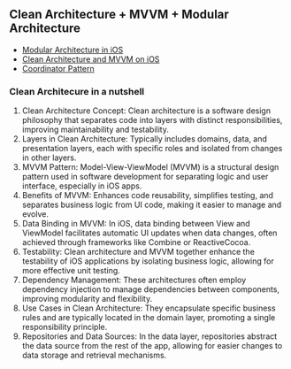 ## Clean Architecture + MVVM + Modular Architecture

- [Modular Architecture in iOS](https://medium.com/@leandromperez/a-modular-architecture-in-swift-aafd9026aa99)
- [Clean Architecture and MVVM on iOS](https://tech.olx.com/clean-architecture-and-mvvm-on-ios-c9d167d9f5b3)
- [Coordinator Pattern](https://medium.com/swift2go/refactoring-ios-app-with-coordinator-pattern-for-navigation-alfian-losari-50081bfa7a4a)


### Clean Architecure in a nutshell

1. Clean Architecture Concept: Clean architecture is a software design philosophy that separates code into layers with distinct responsibilities, improving maintainability and testability.
2. Layers in Clean Architecture: Typically includes domains, data, and presentation layers, each with specific roles and isolated from changes in other layers.
3. MVVM Pattern: Model-View-ViewModel (MVVM) is a structural design pattern used in software development for separating logic and user interface, especially in iOS apps.
4. Benefits of MVVM: Enhances code reusability, simplifies testing, and separates business logic from UI code, making it easier to manage and evolve.
5. Data Binding in MVVM: In iOS, data binding between View and ViewModel facilitates automatic UI updates when data changes, often achieved through frameworks like Combine or ReactiveCocoa.
6. Testability: Clean architecture and MVVM together enhance the testability of iOS applications by isolating business logic, allowing for more effective unit testing.
7. Dependency Management: These architectures often employ dependency injection to manage dependencies between components, improving modularity and flexibility.
8. Use Cases in Clean Architecture: They encapsulate specific business rules and are typically located in the domain layer, promoting a single responsibility principle.
9. Repositories and Data Sources: In the data layer, repositories abstract the data source from the rest of the app, allowing for easier changes to data storage and retrieval mechanisms.
